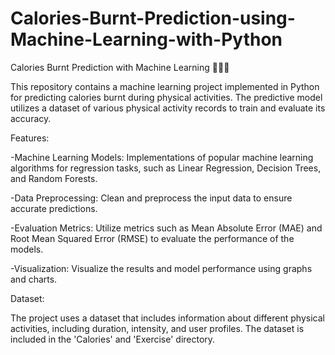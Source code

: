 # Calories-Burnt-Prediction-using-Machine-Learning-with-Python

Calories Burnt Prediction with Machine Learning 🏋️‍♂️🔥

This repository contains a machine learning project implemented in Python for predicting calories burnt during physical activities. The predictive model utilizes a dataset of various physical activity records to train and evaluate its accuracy.

Features:

-Machine Learning Models: Implementations of popular machine learning algorithms for regression tasks, such as Linear Regression, Decision Trees, and Random Forests.

-Data Preprocessing: Clean and preprocess the input data to ensure accurate predictions.

-Evaluation Metrics: Utilize metrics such as Mean Absolute Error (MAE) and Root Mean Squared Error (RMSE) to evaluate the performance of the models.

-Visualization: Visualize the results and model performance using graphs and charts.

Dataset:

The project uses a dataset that includes information about different physical activities, including duration, intensity, and user profiles. The dataset is included in the 'Calories' and 'Exercise' directory.
